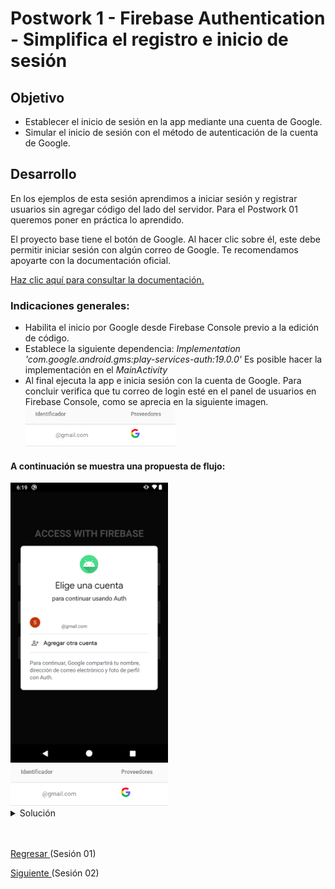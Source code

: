 # Postwork 1 - Firebase Authentication - Simplifica el registro e inicio de sesión

## Objetivo

* Establecer el inicio de sesión en la app mediante una cuenta de Google.
* Simular el inicio de sesión con el método de autenticación de la cuenta de Google.

## Desarrollo

En los ejemplos de esta sesión aprendimos a iniciar sesión y registrar usuarios sin agregar código del lado del servidor. Para el Postwork 01 queremos poner en práctica lo aprendido. 

El proyecto base tiene el botón de Google. Al hacer clic sobre él, este debe permitir iniciar sesión con algún correo de Google. Te recomendamos apoyarte con la documentación oficial.

[Haz clic aquí para consultar la documentación.](https://firebase.google.com/docs/auth/android/google-signin)

### Indicaciones generales:
- Habilita el inicio por Google desde Firebase Console previo a la edición de código.
- Establece la siguiente dependencia: 
*Implementation 'com.google.android.gms:play-services-auth:19.0.0'*
Es posible hacer la implementación en el *MainActivity*
- Al final ejecuta la app e inicia sesión con la cuenta de Google. Para concluir verifica que tu correo de login esté en el panel de usuarios en Firebase Console, como se aprecia en la siguiente imagen. <img src="02.png" width="50%"/>

#### A continuación se muestra una propuesta de flujo:


<img src="01.png" width="50%"/>

</br>

<img src="02.png" width="50%"/>

<details>
  <summary>Solución</summary>
    
  ```kotlin
  // Variables
  private lateinit var auth: FirebaseAuth

  private lateinit var googleSignInClient: GoogleSignInClient
  ```

  ```kotlin
  // Dentro de onCreate
  FirebaseApp.initializeApp(this)

  val gso = GoogleSignInOptions.Builder(GoogleSignInOptions.DEFAULT_SIGN_IN)
      .requestIdToken(getString(R.string.default_web_client_id))
      .requestEmail()
      .build()

  googleSignInClient = GoogleSignIn.getClient(this, gso)

  auth = Firebase.auth
  ```

  ```kotlin
  // onClick btnGoogle
  binding.btnGoogle.setOnClickListener {
    val signInIntent = googleSignInClient.signInIntent
    startActivityForResult(signInIntent, RC_SIGN_IN)
  }
  ```

  ```kotlin
  // Funciones nuevas
  override fun onActivityResult(requestCode: Int, resultCode: Int, data: Intent?) {
        super.onActivityResult(requestCode, resultCode, data)

        // Result returned from launching the Intent from GoogleSignInApi.getSignInIntent(...);
        if (requestCode == RC_SIGN_IN) {
            val task = GoogleSignIn.getSignedInAccountFromIntent(data)
            try {
                // Google Sign In was successful, authenticate with Firebase
                val account = task.getResult(ApiException::class.java)!!
                Log.d(TAG, "firebaseAuthWithGoogle:" + account.id)
                firebaseAuthWithGoogle(account.idToken!!)
            } catch (e: ApiException) {
                // Google Sign In failed, update UI appropriately
                Log.w(TAG, "Google sign in failed", e)
                Utility.displaySnackBar(binding.root, "Google sign in failed", this, R.color.red)
            }
        }
    }

    private fun firebaseAuthWithGoogle(idToken: String) {
      val credential = GoogleAuthProvider.getCredential(idToken, null)
      auth.signInWithCredential(credential)
        .addOnCompleteListener(this) { task ->
          if (task.isSuccessful) {
            // Sign in success, update UI with the signed-in user's information
            Log.d(TAG, "signInWithCredential:success")
            val user = auth.currentUser
            updateUI(user, null)
          } else {
            // If sign in fails, display a message to the user.
            Log.w(TAG, "signInWithCredential:failure", task.exception)
            updateUI(null, task.exception)
          }
        }
    }

    private fun updateUI(user: FirebaseUser?, exception: Exception?) {
      binding.btnGoogle.visibility = View.VISIBLE
      if (exception != null) {
        binding.loading.visibility = View.GONE
        binding.btnGoogle.visibility = View.VISIBLE
        Utility.displaySnackBar(binding.root, exception.message.toString(), this, R.color.red)
      } else {
        Utility.displaySnackBar(binding.root, "Login was successful: ", this, R.color.green)
        binding.loading.visibility = View.GONE
        binding.btnGoogle.visibility = View.VISIBLE
      }
    }
  ```

  Ejecuta la app e inicia con Google, al final deberías de ver tu correo en el panel de usuarios en Firebase Console

</details>

</br>
</br>

[Regresar ](../README.md)(Sesión 01)

[Siguiente ](../../Sesion-02/README.md)(Sesión 02)

